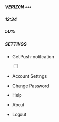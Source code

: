 <!DOCTYPE html>
<html lang="en">
<head>
    <meta charset="UTF-8">
    <meta name="viewport" content="width=device-width, initial-scale=1.0">
    <meta http-equiv="X-UA-Compatible" content="ie=edge">
    <title>Settings</title>
    <link rel="stylesheet" href="style.css">
    <link rel="stylesheet" href="https://use.fontawesome.com/releases/v5.8.2/css/all.css" integrity="sha384-oS3vJWv+0UjzBfQzYUhtDYW+Pj2yciDJxpsK1OYPAYjqT085Qq/1cq5FLXAZQ7Ay" crossorigin="anonymous">
</head>
</head>
<body>
    <div class="container">
        <div class="top-bar">
            <div class="signal">
                <h5>VERIZON <span>&bull;&bull;&bull;</span></h5>
            </div>
            <div class="time">
                <h5>12:34</h5>
            </div>
            <div class="battery">
                <h5>50%</h5>
                <i class="fas fa-battery-half"></i>
            </div>
        </div>
        <div class="settings-bar">
            <h5>SETTINGS</h5>
            <i class="fas fa-user-cog"></i>
        </div>
        <div class="list">
            <ul>
                <li><p>Get Push-notifcation</p>
                    <label for="" class="switch">
                        <input type="checkbox">
                        <span class="slider round"></span>
                    </label>
                </li>
                <li><p>Account Settings</p>
                    <i class="fas fa-chevron-right yellow"></i>
                </li>
                <li><p>Change Password</p>
                    <i class="fas fa-chevron-right yellow"></i>
                </li>
                <li><p>Help</p>
                    <i class="fas fa-chevron-right yellow"></i>
                </li>
                <li><p>About</p>
                    <i class="fas fa-chevron-right yellow"></i>
                </li>
                <li><p>Logout</p>
                    <i class="fas fa-chevron-right yellow"></i>
                </li>
            </ul>
        </div>
        <footer>
            <i class="far fa-compass yellow"></i>
            <i class="far fa-user"></i>
            <i class="fas fa-wallet"></i>
            <i class="far fa-hdd"></i>
            <i class="fas fa-sliders-h"></i>
        </footer>
    </div>
    
</body>
</html>
